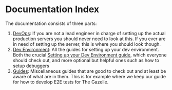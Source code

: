# Documentation Index

The documentation consists of three parts:

1. [DevOps](./dev-ops/README.md): If you are not a lead engineer in charge of setting up the actual production servers you should never need to look at this. If you ever are in need of setting up the server, this is where you should look though.
2. [Dev Environment](./dev-environment/README.md): All the guides for setting up your dev environment. Both the crucial [Setting up your Dev Environment guide](./dev-environment/setting-up-dev-environment.md), which everyone should check out, and more optional but helpful ones such as how to setup debuggers
3. [Guides](./guides/README.md): Miscellaneous guides that are good to check out and at least be aware of what are in them. This is for example where we keep our guide for how to develop E2E tests for The Gazelle.
